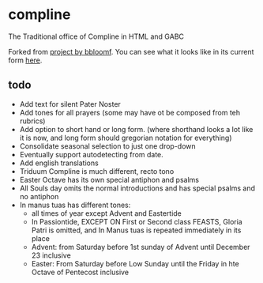 compline
========

The Traditional office of Compline in HTML and GABC

Forked from [project by bbloomf](https://github.com/bbloomf/compline).  You can see what it looks
like in its current form [here](http://sethborders.github.io/compline/).

todo
----

* Add text for silent Pater Noster
* Add tones for all prayers (some may have ot be composed from teh rubrics)
* Add option to short hand or long form. (where shorthand looks a lot like it is now, and long form should gregorian notation for everything)
* Consolidate seasonal selection to just one drop-down
* Eventually support autodetecting from date.
* Add english translations
* Triduum Compline is much different, recto tono
* Easter Octave has its own special antiphon and psalms
* All Souls day omits the normal introductions and has special psalms and no antiphon
* In manus tuas has different tones:
  * all times of year except Advent and Eastertide
  * In Passiontide, EXCEPT ON First or Second class FEASTS, Gloria Patri is omitted, and In Manus tuas is repeated immediately in its place
  * Advent: from Saturday before 1st sunday of Advent until December 23 inclusive
  * Easter: From Saturday before Low Sunday until the Friday in hte Octave of Pentecost inclusive
